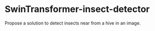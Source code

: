 # SwinTransformer-insect-detector
Propose a solution to detect insects near from a hive in an image.
